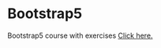 # Bootstrap5
 Bootstrap5 course with exercises
<a href="https://flplemos.github.io/Bootstrap5/index.html">Click here.</a>

